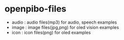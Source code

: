 openpibo-files
==============
- audio : audio files(mp3) for audio, speech examples
- image : image files(jpg,png) for oled vision examples
- icon  : icon files(png) for oled examples